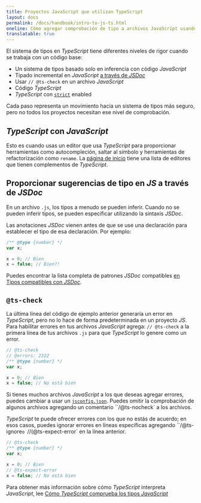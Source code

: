 ```yaml
---
title: Proyectos JavaScript que utilizan TypeScript
layout: docs
permalink: /docs/handbook/intro-to-js-ts.html
oneline: Cómo agregar comprobación de tipo a archivos JavaScript usando TypeScript
translatable: true
---
```


El sistema de tipos en *TypeScript* tiene diferentes niveles de rigor cuando se trabaja con un código base:

- Un sistema de tipos basado solo en inferencia con código *JavaScript*
- Tipado incremental en *JavaScript* [a través de *JSDoc*](/docs/handbook/jsdoc-supported-types.html)
- Usar `// @ts-check` en un archivo *JavaScript*
- Código *TypeScript*
- *TypeScript* con [`strict`](/tsconfig#strict) enabled

Cada paso representa un movimiento hacia un sistema de tipos más seguro, pero no todos los proyectos necesitan ese nivel de comprobación.

## *TypeScript* con *JavaScript*

Esto es cuando usas un editor que usa *TypeScript* para proporcionar herramientas como autocompleción, saltar al símbolo y herramientas de refactorización como `rename`.
La [página de inicio](/) tiene una lista de editores que tienen complementos de *TypeScript*.

## Proporcionar sugerencias de tipo en *JS* a través de *JSDoc*

En un archivo `.js`, los tipos a menudo se pueden inferir. Cuando no se pueden inferir tipos, se pueden especificar utilizando la sintaxis *JSDoc*.

Las anotaciones *JSDoc* vienen antes de que se use una declaración para establecer el tipo de esa declaración. Por ejemplo:

```js twoslash
/** @type {number} */
var x;

x = 0; // Bien
x = false; // Bien?!
```

Puedes encontrar la lista completa de patrones *JSDoc* compatibles [en Tipos compatibles con *JSDoc*](/docs/handbook/jsdoc-supported-types.html).

## `@ts-check`

La última línea del código de ejemplo anterior generaría un error en *TypeScript*, pero no lo hace de forma predeterminada en un proyecto *JS*.
Para habilitar errores en tus archivos *JavaScript* agrega: `// @ts-check` a la primera línea de tus archivos `.js` para que *TypeScript* lo genere como un error.

```js twoslash
// @ts-check
// @errors: 2322
/** @type {number} */
var x;

x = 0; // Bien
x = false; // No está bien
```

Si tienes muchos archivos *JavaScript* a los que deseas agregar errores, puedes cambiar a usar un [`jsconfig.json`](/docs/handbook/tsconfig-json.html).
Puedes omitir la comprobación de algunos archivos agregando un comentario ``/@ts-nocheck` a los archivos.

*TypeScript* te puede ofrecer errores con los que no estás de acuerdo; en esos casos, puedes ignorar errores en líneas específicas agregando ``/@ts-ignore` o  `//(@ts-expect-error` en la línea anterior.

```js twoslash
// @ts-check
/** @type {number} */
var x;

x = 0; // Bien
// @ts-expect-error
x = false; // No está bien
```

Para obtener más información sobre cómo *TypeScript* interpreta *JavaScript*, lee [Cómo *TypeScript* comprueba los tipos *JavaScript*](/ocs/handbook/type-check-javascript-files.html)
